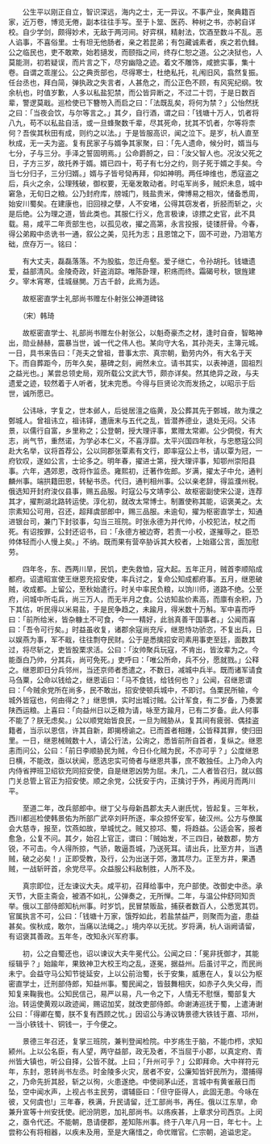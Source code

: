 <!-- { "loadSidebar": true } -->
　　公生平以刚正自立，智识深远，海内之士，无一异议。不事产业，聚典籍百家，近万卷，博览无倦，副本往往手写。至于卜筮、医药、种树之书，亦躬自详校。自少学剑，颇得妙术，无敌于两河间。好弈棋，精射法，饮酒至数斗不乱。恶人谄事，不喜俗里。士有坦无他肠者，亲之若昆弟；有包藏诚素者，疾之若仇雠。公之临民也，吏不敢欺，始若擿发，而颐指之间，终存仁恕之道。公之决狱也，人莫能测，初若疑误，而片言之下，尽穷幽隐之迹。着文不雕饰，咸摭实事，集十卷。自谓之乖崖公。公之典贡部也，尽得寒士，杜绝私托，礼闱旧风，翕然复振。任台丞也，拜白简，弹执政之失言者，人甚危之，而公正色不顾，有风宪纪纲。牧余杭也，时值岁歉，人多以私盐犯禁，而公皆异断之，不过二十罚，于是日数百辈，警逻莫戢。巡检使已下簪笏入而启之曰：「法既乱矣，将何为禁？」公怡然抚之曰：「当夜会饮，与尔等言之。」其夕，自行酒，谓之曰：「钱塘十万人，饥者将八九，苟不以私盐自活，或一旦蜂聚数千辈，尽其死命，扰其不饥者，尔等将柰何？吾俟其秋田有成，则约之以法。」于是皆服高识，闻之泣下。是岁，杭人直至秋成，无一夫为盗。复有民家子与婿争其家聚，曰：「先人遗命，候分时，婿当与七分，子与三分。手泽之誓固明焉。」公命爵酹之，曰：「汝父智人也。况汝父死之日，子方三岁，故托养于婿。婿已四十，苟子有七分之约，则子死于婿之手矣。今当七分归子，三分归婿。」婿与子皆号恸再拜，仰如神明。两任坤维也，悉寇盗之后，兵火之余，公理残破，御权要，无毫发敢动者。时屯军尚多，贼炽未息，城中窘急，无旬日之粮。公乃封府库，牓城门，贱盐贵米，俾博易之相次，储备悉周，始安川蜀矣。在建康也，旧回禄之孽，人不安堵，公得其窃发者，折胫而斩之，火是后绝。公为理之道，皆此类也。其服仁行义，危言极谏，谅摽之史官，此不具载。易，咸平二年贡部生也，以孤见收，擢之高第，永言投报，徒镂肝骨。今春，得公弟殿中丞诜书一通，叙公之美，见托为志；且恩馆之下，固不可逊，乃泪笔方础，庶存万一。铭曰：

　　有大丈夫，磊磊落落。不为股肱，忽迁舟壑。爱子继亡，令孙胡托。钱塘遗爱，益部清风。金陵奇政，奸盗消踪。唯陈卧理，积疡而终。霜碣号秋，银旌建夕。宰木宵寒，佳城昼閴。万古千龄，此焉为适。

　　故枢密直学士礼部尚书赠左仆射张公神道碑铭

　　（宋）韩琦

　　故枢密直学士、礼部尚书赠左仆射张公，以魁奇豪杰之材，逢时自奋，智略神出，勋业赫赫，震暴当世，诚一代之伟人也。某向守大名，其孙尧夫，主簿元城。一日，具书来告曰：「尧夫之曾祖，昔事太宗、真宗朝，勤劳内外，有大名于天下。而自葬距今，历年久矣，墓碑之刻，阙然未立。请书其实，以表神道，固祖烈之益光也。」某尝总领史局，观所载公文武大节，颇亦详矣。然其绝异之政，与夫遗爱之迹，较然着于人听者，犹未完悉。今得与巨贤论次而发扬之，以昭示于后世，诚所愿已。

　　公讳咏，字复之，世本邺人，后徙居澶之临黄，及公葬其先于鄄城，故为濮之鄄城人。曾祖讳立，祖讳铎，遭唐末与五代之乱，皆潜养德业，退处无闷。父讳景，以儒行自富，乡里称之；公登朝，授大理评事，累赠太常卿。公少倜傥，有大志，尚气节，重然诺，为学必本仁义，不喜浮靡。太平兴国四年秋，与忠愍寇公同赴大名举，议将首荐公，公以同郡张覃素有文行，即率寇公上书，请以覃为冠，一府钦叹，遂如公言，士论多之。明年春，擢进士第，授大理评事，知鄂州崇阳县事。六年，遇郊恩，改将作监丞。雍熙初，迁著作佐郎。岁满，擢太子中允，通判麟州事。端拱籍田恩，转秘书丞。代归，通判相州事。公以亲老辞，得监濮州税。俄选知开封府浚仪县事，赐五品服。时寇公与文靖李公、故枢密副使宋公湜，连荐其才，擢荆湖北路转运使。淳化初，就改太常博士。制置使称其能，诏褒美之。太宗素知公可用，召还，超拜虞部郎中，赐三品服。未逾旬，擢为枢密直学士，知通进银台司，兼门下封驳事，勾当三班院。时张永德为并代帅，小校犯法，杖之而死。有诏按罪，公封还诏书，曰：「永德方被边寄，若责一小校，遂摧辱之，臣恐帅体轻而小人慢上矣。」不纳。既而果有营卒胁诉其大校者，上始寤公言，面加慰劳。

　　四年冬，东、西两川旱，民饥，吏失救恤，寇大起。五年正月，贼首李顺陷成都府。诏遣昭宣使王继恩充招安使，率兵讨之，复命公知成都府事。五月，继恩破贼，收成都。上留公，至秋始遣行。时关中率民负粮，以饷川师，道路不绝。公至府，问城中所屯兵，尚三万人，而无半月之食。公访知盐价素高，而廪有余积，乃下其估，听民得以米易盐，于是民争趋之，未踰月，得米数十万斛。军中喜而呼曰：「前所给米，皆杂糠土不可食，今一一精好，此翁真善干国事者。」公闻而喜曰：「吾令可行矣。」时益虽收复，诸郡余寇尚充斥，继恩恃功骄恣，不复出兵，日以娱燕为事，军不戢，往往剽夺民财。公于是悉擒招安司素用事吏至廷，面数其过，将尽斩之，吏皆股栗求活。公曰：「汝帅聚兵玩寇，不肯出，皆汝辈为之。今能亟白乃帅，分其兵，尚可免死。」吏呼曰：「唯公所命，兵不分，愿就戮。」公释之。继恩即日分兵邻州，当还京师者悉遣之，不数日，减城中兵半。既而诸军请食马刍粟，公命以钱给之，继恩诟曰：「马不食钱，给钱何也？」公闻，召继恩谓曰：「今贼余党所在尚多，民不敢出，招安使顿兵城中，不即讨。刍栗民所输，今城外皆寇也，何由得之？」继思惧，实时出城讨贼。公计军食，有二岁备，乃奏罢陕西运粮。上喜曰：「向益州日以乏粮为请，咏至方踰月，已有二岁备。此人何事不能了？朕无虑矣。」公以顺党始皆良民，一旦为贼胁从，复其间有疲弱、偶挂盗籍者，当示以恩信，许其自新，即揭榜谕之。已而首者相踵，公皆释其罪，使归田里。一日，继恩械贼数十人，请公行法，公询之，悉皆前所自首者，复纵之。继恩恚而问公，公曰：「前日李顺胁民为贼，今日仆化贼为民，不亦可乎？」公度继恩日横，不能改，亟以状闻，愿选忠实可倚者与继恩共事，庶不敢独任。上乃命入内内侍省押班卫绍钦充同招安使，自是继恩凶势为屈。未几，二人者皆召归，就以劔门关总管上官正为招安使。顺之余党，公抚安于内，正擒讨于外，再阅月而两川平。

　　至道二年，改兵部郎中。继丁父与母新昌郡太夫人谢氏忧，皆起复。三年秋，西川都巡检使韩景佑为所部广武卒刘旰所逐，率众掠怀安军，破汉州。公方与僚属会大慈寺，报至，饮燕如故，举城忧之。贼又掠邛、蜀，将趋益。公适会客，报者愈急，公复不问。其夕，始召上官正，谓曰：「贼始发，不三四日，破数郡，势方锐，不可击。今人得所掠，气骄，敢逼吾城，乃送死耳。请出兵，比至方井，当遇贼，破之必矣！」正即受教，及行，公为出送于郊，激其尽力。正至方井，果遇贼，一战斩旰首，余党尽平。众益服公料敌制胜，人所不及。

　　真宗即位，迁左谏议大夫。咸平初，召拜给事中，充户部使。改御史中丞。承天节，大臣主斋会，被酒不如礼，公弹奏之，无所惮。二年，与温公仲舒同知贡举。俄以工部侍郎知杭州事。时岁饥，民冒禁贩盐，捕获者数百人，公悉宽其罚。官属执言不可，公曰：「钱塘十万家，饿殍如此，若盐禁益严，则聚而为盗，患益甚矣。俟秋成，敢尔，当痛以法绳之。」境内卒以无扰。岁将满，杭人诣阙请留，有诏褒其善政。五年冬，改知永兴军府事。

　　初，公之自蜀还也，诏以谏议大夫牛冕代公。公闻之曰：「冕非抚御才，其能绥辑乎？」始踰年，果致神卫大校王均之乱，逐冕，据益州。后虽讨平之，而民尚未宁。会益守马公知节徙延安，上以公前治蜀，长于安集，威惠在人，复以公为枢密直学士，迁刑部侍郎，知益州事。蜀民闻之，皆鼓舞相庆，如赤子久失父母，而知复来鞠我也。公知民信己，易严以易，凡一令之下，人情无不慰惬，蜀部复大治。转运使黄观以政迹闻，赐诏加奖，就改吏部侍郎。命谢涛巡抚于蜀，上遣涛谢公曰：「得卿在蜀，朕不复有西顾之忧。」因诏公与涛议铸景德大铁钱于嘉、邛州，一当小铁钱十、铜钱一，于今便之。

　　景德三年召还，复掌三班院，兼判登闻检院。中岁疡生于脑，不能巾栉，求知颍州。上以公名臣，有人望，两守益部，政无及者，不当屈于小郡，以真定府、青州皆大镇也，听公自择，公皆不就。上曰；「升州可乎？」公即拜命。大中祥符元年，东封，恩转尚书左丞。时金陵多火灾，居者不安，公廉知皆奸民所为，潜捕得之，乃命先折其胫，斩之以徇，火患遂绝。中使祠茅山还，言城中有黄雀蔽日而坠，空中闻水声，上视占书主民劳，谓辅臣曰：「但守臣得人，此固无患。今咏在彼，又何虞也!」三年春，秩满，升民请留，迁工部尚书，再任。俄以江东旱，命兼升宣等十州安抚使。祀汾阴恩，加礼部尚书。以疡疾甚，上章求分司西京。上闵之，亟令代还。不能朝，恳请便郡，差知陈州事。终于八年八月一日，年七十。上尝称公有将相器，以疾未及用，至是大痛惜之，命优赠官。仁宗朝，追谥忠定。

